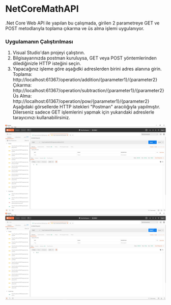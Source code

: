 # NetCoreMathAPI
 .Net Core Web API ile yapılan bu çalışmada, girilen 2 parametreye GET ve POST metodlarıyla toplama çıkarma ve üs alma işlemi uygulanıyor. 
### Uygulamanın Çalıştırılması
1) Visual Studio'dan projeyi çalıştırın.<br/>
2) Bilgisayarınızda postman kuruluysa, GET veya POST yöntemlerinden dilediğinizle HTTP isteğini seçin.<br/>
3) Yapacağınız işleme göre aşağıdki adreslerden birini adres alanına girin.<br/>
Toplama: http://localhost:61367/operation/addition/{parameter1}/{parameter2}<br/>
Çıkarma: http://localhost:61367/operation/subtraction/{parameter1}/{parameter2}<br/>
Üs Alma: http://localhost:61367/operation/pow/{parameter1}/{parameter2}<br/>
Aşağıdaki görsellerde HTTP istekleri "Postman" aracılığıyla yapılmıştır. Dilerseniz sadece GET işlemlerini yapmak için yukarıdaki adreslerle tarayıcınızı kullanabilirsiniz.

![Resim 1](https://github.com/mertcanaksoy/NetCoreMathAPI/blob/master/Images/1.jpg)<br/>
 ![Resim 2](https://github.com/mertcanaksoy/NetCoreMathAPI/blob/master/Images/2.jpg)<br/>
